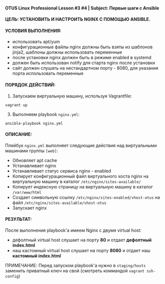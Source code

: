 #### OTUS Linux Professional Lesson #3 #4  |  Subject: Первые шаги с Ansible

#### ЦЕЛЬ: УСТАНОВИТЬ И НАСТРОИТЬ NGINX С ПОМОЩЬЮ ANSIBLE.

#### УСЛОВИЯ ВЫПОЛНЕНИЯ:
- использовать apt/yum
- конфигурационные файлы nginx должны быть взяты из шаблонов jinja2, шаблоны должны использовать переменные
- после установки nginx должен быть в режиме enabled в systemd
- должен быть использован notify для старта nginx после установки
- сайт должен слушать на нестандартном порту - 8080, для указания порта использовать переменные

#### ПОРЯДОК ДЕЙСТВИЙ:

1. Запускаем виртуальную машину, используя Vagrantfile:
```
vagrant up
```
3. Выполняем playbook `nginx.yml`:
```
ansible-playbook nginx.yml
```
#### ОПИСАНИЕ: 

Плейбук `nginx.yml` выполняет следующие действия над  виртуальными машинами группы `[web]`:

- Обновляет apt cache
-  Устанавливает nginx
-  Устанавливает статус сервиса nginx - enabled
-  Копирует конфигурационный файл виртуального хоста nginx на виртуальную машину в каталог `/etc/nginx/sites-available/`
-  Копирует индексную страницу на виртуальную машину в каталог `/var/www/html`
-  Создает символьную ссылку `/etc/nginx/sites-enabled/vhost-otus` на файл `/etc/nginx/sites-available/vhost-otus`
-  Запускает nginx

#### РЕЗУЛЬТАТ:

После выполнения playbook'а имеем Nginx с двумя virtual host:
- дефолтный virtual host слушает на порту **80** и отдает **дефолтный index.html**
- наш кастомный virtual host слушает на порту **8080** и отдает наш **кастомный index.html**

ПРИМЕЧАНИЕ: 
Перед запуском playbook'a нужно в `staging/hosts` заменить приватный ключ на свой (смотреть коммандой `vagrant ssh-config`)

